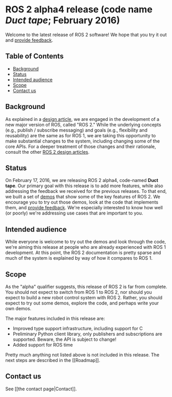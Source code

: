 # ROS 2 alpha4 release (code name *Duct tape*; February 2016)

Welcome to the latest release of ROS 2 software!  We hope that you try it out and [provide feedback](#contact-us).

## Table of Contents

- [Background](#background)
- [Status](#status)
- [Intended audience](#intended-audience)
- [Scope](#scope)
- [Contact us](#contact-us)

## Background

As explained in a [design
article](http://design.ros2.org/articles/why_ros2.html), we are engaged in
the development of a new major version of ROS, called "ROS 2." While the
underlying concepts (e.g., publish / subscribe messaging) and goals (e.g.,
flexibility and reusability) are the same as for ROS 1, we are taking this
opportunity to make substantial changes to the system, including changing
some of the core APIs.
For a deeper treatment of those changes and their
rationale, consult the other [ROS 2 design
articles](http://design.ros2.org).

## Status

On February 17, 2016, we are releasing ROS 2 alpha4,
code-named **Duct tape**.
Our primary goal with this release is to add more features, while also addressing the feedback we received for the previous releases.
To that end, we built a set of [demos](Tutorials) that
show some of the key features of ROS 2.
We encourage you to try out those
demos, look at the code that implements them, and [provide
feedback](#contact-us).
We're especially interested to know how well (or
poorly) we're addressing use cases that are important to you.

## Intended audience

While everyone is welcome to try out the demos and look through the code, we're aiming this release at people who are already experienced with ROS 1 development.
At this point, the ROS 2 documentation is pretty sparse and much of the system is explained by way of how it compares to ROS 1.

## Scope

As the "alpha" qualifier suggests, this release of ROS 2 is far from
complete.
You should not expect to switch from ROS 1 to ROS 2, nor should
you expect to build a new robot control system with ROS 2.
Rather, you
should expect to try out some demos, explore the code, and perhaps write
your own demos.

The major features included in this release are:

- Improved type support infrastructure, including support for C
- Preliminary Python client library, only publishers and subscriptions are supported. Beware, the API is subject to change!
- Added support for ROS time

Pretty much anything not listed above is not included in this release.
The next steps are described in the [[Roadmap]].

## Contact us

See [[the contact page|Contact]].